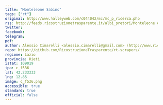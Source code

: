 ```yaml
---
title: "Monteleone Sabino"
tags: ["rt"]
original: http://www.halleyweb.com/c044042/mc/mc_p_ricerca.php
rss: http://feeds.ricostruzionetrasparente.it/albi_pretori/Monteleone di Fermo_feed.xml
twitter: 
facebook: 
telegram: 
pdf: 
author: Alessio Cimarelli <alessio.cimarelli@gmail.com> (http://www.ricostruzionetrasparente.it)
repo: https://github.com/RicostruzioneTrasparente/rt-scrapers/
regione: Lazio
provincia: Rieti
istat: 109019
ipa: c_f536
lat: 42.233333
lng: 12.85
image: c_f536.png
accessible: true
standard: true
official: false
---
```

